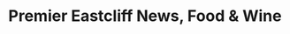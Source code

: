 ---
title: "Premier Eastcliff News, Food & Wine"
url: /clacton-on-sea/premier-eastcliff-news-food-and-wine/
shop: convenience
---